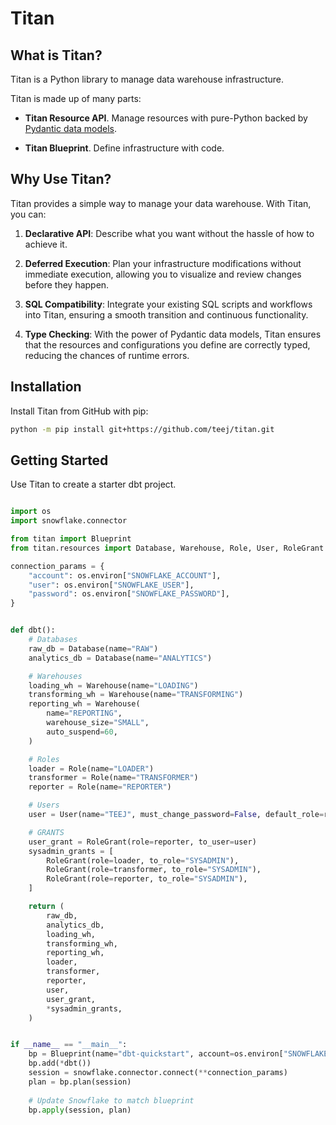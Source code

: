 # Titan


## What is Titan?

Titan is a Python library to manage data warehouse infrastructure.

Titan is made up of many parts:

- **Titan Resource API**. Manage resources with pure-Python backed by [Pydantic data models](https://docs.pydantic.dev/). 
  
- **Titan Blueprint**. Define infrastructure with code.


## Why Use Titan?

Titan provides a simple way to manage your data warehouse. With Titan, you can:

1. **Declarative API**: Describe what you want without the hassle of how to achieve it.

2. **Deferred Execution**: Plan your infrastructure modifications without immediate execution, allowing you to visualize and review changes before they happen.

3. **SQL Compatibility**: Integrate your existing SQL scripts and workflows into Titan, ensuring a smooth transition and continuous functionality.

4. **Type Checking**: With the power of Pydantic data models, Titan ensures that the resources and configurations you define are correctly typed, reducing the chances of runtime errors.

## Installation

Install Titan from GitHub with pip:

```bash
python -m pip install git+https://github.com/teej/titan.git
```

## Getting Started

Use Titan to create a starter dbt project.

```Python

import os
import snowflake.connector

from titan import Blueprint
from titan.resources import Database, Warehouse, Role, User, RoleGrant

connection_params = {
    "account": os.environ["SNOWFLAKE_ACCOUNT"],
    "user": os.environ["SNOWFLAKE_USER"],
    "password": os.environ["SNOWFLAKE_PASSWORD"],
}


def dbt():
    # Databases
    raw_db = Database(name="RAW")
    analytics_db = Database(name="ANALYTICS")

    # Warehouses
    loading_wh = Warehouse(name="LOADING")
    transforming_wh = Warehouse(name="TRANSFORMING")
    reporting_wh = Warehouse(
        name="REPORTING",
        warehouse_size="SMALL",
        auto_suspend=60,
    )

    # Roles
    loader = Role(name="LOADER")
    transformer = Role(name="TRANSFORMER")
    reporter = Role(name="REPORTER")

    # Users
    user = User(name="TEEJ", must_change_password=False, default_role=reporter.name)

    # GRANTS
    user_grant = RoleGrant(role=reporter, to_user=user)
    sysadmin_grants = [
        RoleGrant(role=loader, to_role="SYSADMIN"),
        RoleGrant(role=transformer, to_role="SYSADMIN"),
        RoleGrant(role=reporter, to_role="SYSADMIN"),
    ]

    return (
        raw_db,
        analytics_db,
        loading_wh,
        transforming_wh,
        reporting_wh,
        loader,
        transformer,
        reporter,
        user,
        user_grant,
        *sysadmin_grants,
    )


if __name__ == "__main__":
    bp = Blueprint(name="dbt-quickstart", account=os.environ["SNOWFLAKE_ACCOUNT"])
    bp.add(*dbt())
    session = snowflake.connector.connect(**connection_params)
    plan = bp.plan(session)
    
    # Update Snowflake to match blueprint
    bp.apply(session, plan)

```

